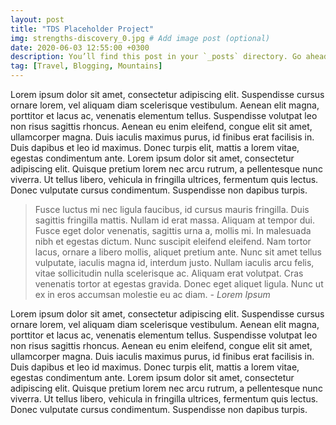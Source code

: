 ```yaml
---
layout: post
title: "TDS Placeholder Project"
img: strengths-discovery_0.jpg # Add image post (optional)
date: 2020-06-03 12:55:00 +0300
description: You’ll find this post in your `_posts` directory. Go ahead and edit it and re-build the site to see your changes. # Add post description (optional)
tag: [Travel, Blogging, Mountains]
---
```


Lorem ipsum dolor sit amet, consectetur adipiscing elit. Suspendisse cursus ornare lorem, vel aliquam diam scelerisque vestibulum. Aenean elit magna, porttitor et lacus ac, venenatis elementum tellus. Suspendisse volutpat leo non risus sagittis rhoncus. Aenean eu enim eleifend, congue elit sit amet, ullamcorper magna. Duis iaculis maximus purus, id finibus erat facilisis in. Duis dapibus et leo id maximus. Donec turpis elit, mattis a lorem vitae, egestas condimentum ante. Lorem ipsum dolor sit amet, consectetur adipiscing elit. Quisque pretium lorem nec arcu rutrum, a pellentesque nunc viverra. Ut tellus libero, vehicula in fringilla ultrices, fermentum quis lectus. Donec vulputate cursus condimentum. Suspendisse non dapibus turpis.

> Fusce luctus mi nec ligula faucibus, id cursus mauris fringilla. Duis sagittis fringilla mattis. Nullam id erat massa. Aliquam at tempor dui. Fusce eget dolor venenatis, sagittis urna a, mollis mi. In malesuada nibh et egestas dictum. Nunc suscipit eleifend eleifend. Nam tortor lacus, ornare a libero mollis, aliquet pretium ante. Nunc sit amet tellus vulputate, iaculis magna id, interdum justo. Nullam iaculis arcu felis, vitae sollicitudin nulla scelerisque ac. Aliquam erat volutpat. Cras venenatis tortor at egestas gravida. Donec eget aliquet ligula. Nunc ut ex in eros accumsan molestie eu ac diam. <cite>- Lorem Ipsum</cite>

Lorem ipsum dolor sit amet, consectetur adipiscing elit. Suspendisse cursus ornare lorem, vel aliquam diam scelerisque vestibulum. Aenean elit magna, porttitor et lacus ac, venenatis elementum tellus. Suspendisse volutpat leo non risus sagittis rhoncus. Aenean eu enim eleifend, congue elit sit amet, ullamcorper magna. Duis iaculis maximus purus, id finibus erat facilisis in. Duis dapibus et leo id maximus. Donec turpis elit, mattis a lorem vitae, egestas condimentum ante. Lorem ipsum dolor sit amet, consectetur adipiscing elit. Quisque pretium lorem nec arcu rutrum, a pellentesque nunc viverra. Ut tellus libero, vehicula in fringilla ultrices, fermentum quis lectus. Donec vulputate cursus condimentum. Suspendisse non dapibus turpis.
